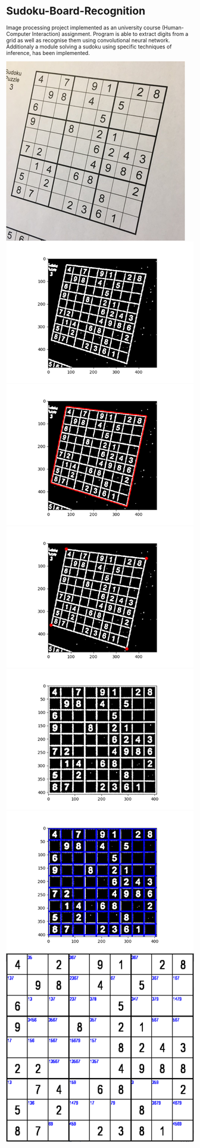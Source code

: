 # Sudoku-Board-Recognition

Image processing project implemented as an university course (Human-Computer Interaction) assignment.
Program is able to extract digits from a grid as well as recognise them using convolutional neural network.
Additionaly a module solving a sudoku using specific techniques of inference, has been implemented.

![Image1](https://github.com/jfraszczak/Sudoku-Board-Recognition/blob/master/Images/sudoku9.jpg)
![Image2](https://github.com/jfraszczak/Sudoku-Board-Recognition/blob/master/Images/Figure_1.png)
![Image3](https://github.com/jfraszczak/Sudoku-Board-Recognition/blob/master/Images/Figure_2.png)
![Image4](https://github.com/jfraszczak/Sudoku-Board-Recognition/blob/master/Images/Figure_3.png)
![Image5](https://github.com/jfraszczak/Sudoku-Board-Recognition/blob/master/Images/Figure_4.png)
![Image6](https://github.com/jfraszczak/Sudoku-Board-Recognition/blob/master/Images/Figure_5.png)
![Image7](https://github.com/jfraszczak/Sudoku-Board-Recognition/blob/master/Images/Przechwytywanie.PNG)
